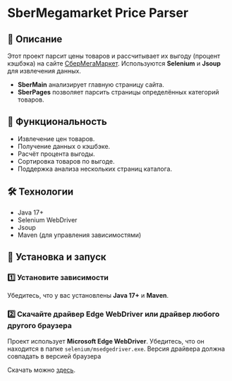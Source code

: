 # SberMegamarket Price Parser

## 📌 Описание

Этот проект парсит цены товаров и рассчитывает их выгоду (процент кэшбэка) на сайте [СберМегаМаркет](https://megamarket.ru). Используются **Selenium** и **Jsoup** для извлечения данных.

- **SberMain** анализирует главную страницу сайта.
- **SberPages** позволяет парсить страницы определённых категорий товаров.

## 🚀 Функциональность

- Извлечение цен товаров.
- Получение данных о кэшбэке.
- Расчёт процента выгоды.
- Сортировка товаров по выгоде.
- Поддержка анализа нескольких страниц каталога.

## 🛠️ Технологии

- Java 17+
- Selenium WebDriver
- Jsoup
- Maven (для управления зависимостями)

## 🔧 Установка и запуск

### 1️⃣ Установите зависимости

Убедитесь, что у вас установлены **Java 17+** и **Maven**.

### 2️⃣ Скачайте драйвер Edge WebDriver или драйвер любого другого браузера

Проект использует **Microsoft Edge WebDriver**. Убедитесь, что он находится в папке `selenium/msedgedriver.exe`. Версия драйвера должна совпадать в версией браузера

Скачать можно [здесь](https://developer.microsoft.com/en-us/microsoft-edge/tools/webdriver/).

###

